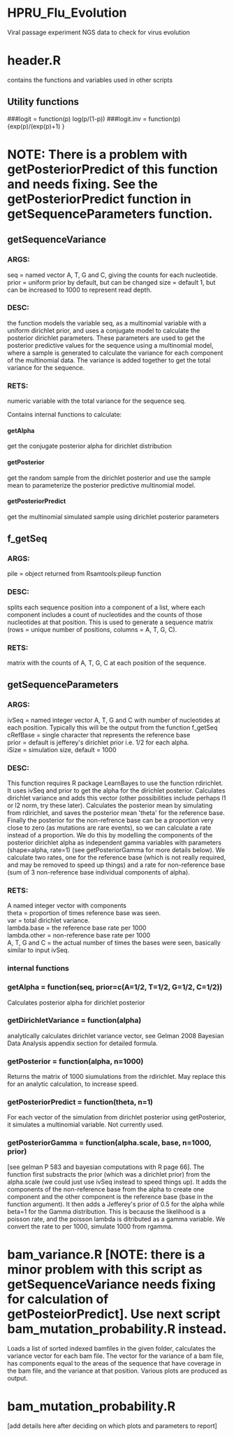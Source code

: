 # HPRU_Flu_Evolution
Viral passage experiment NGS data to check for virus evolution

# header.R
contains the functions and variables used in other scripts

## Utility functions
###logit = function(p) log(p/(1-p))
###logit.inv = function(p) {exp(p)/(exp(p)+1) }


# NOTE: There is a problem with getPosteriorPredict of this function and needs fixing. See the getPosteriorPredict function in getSequenceParameters function.
## getSequenceVariance
### ARGS:  
seq = named vector A, T, G and C, giving the counts for each nucleotide.
prior = uniform prior by default, but can be changed
size = default 1, but can be increased to 1000 to represent read depth.
### DESC:
the function models the variable seq, as a multinomial variable with a uniform dirichlet prior, and uses a conjugate model to calculate the posterior dirichlet parameters. These parameters are used to get the posterior predictive values for the sequence using a multinomial model, where a sample is generated to calculate the variance for each component of the multinomial data. The variance is added together to get the total variance for the sequence.  
### RETS:
numeric variable with the total variance for the sequence seq.  

Contains internal functions to calculate:  
#### getAlpha
get the conjugate posterior alpha for dirichlet distribution
#### getPosterior
get the random sample from the dirichlet posterior and use the sample mean to parameterize the posterior predictive multinomial model.
#### getPosteriorPredict
get the multinomial simulated sample using dirichlet posterior parameters 
  
## f_getSeq
### ARGS:
pile = object returned from Rsamtools:pileup function  
### DESC:
splits each sequence position into a component of a list, where each component includes a count of nucleotides and the counts of those nucleotides at that position. This is used to generate a sequence matrix (rows = unique number of positions, columns = A, T, G, C). 
### RETS:
matrix with the counts of A, T, G, C at each position of the sequence.  

## getSequenceParameters
### ARGS:
ivSeq = named integer vector A, T, G and C with number of nucleotides at each position. Typically this will be the output from the function f_getSeq  
cRefBase = single character that represents the reference base  
prior = default is jefferey's dirichlet prior i.e. 1/2 for each alpha.  
iSize = simulation size, default = 1000  
### DESC:
This function requires R package LearnBayes to use the function rdirichlet. It uses ivSeq and prior to get the alpha for the dirichlet posterior. Calculates dirichlet variance and adds this vector (other possibilities include perhaps l1 or l2 norm, try these later). Calculates the posterior mean by simulating from rdirichlet, and saves the posterior mean 'theta' for the reference base. Finally the posterior for the non-refrence base can be a proportion very close to zero (as mutations are rare events), so we can calculate a rate instead of a proportion. We do this by modelling the components of the posterior dirichlet alpha as independent gamma variables with parameters (shape=alpha, rate=1) (see getPosteriorGamma for more details below). We calculate two rates, one for the reference base (which is not really required, and may be removed to speed up things) and a rate for non-reference base (sum of 3 non-reference base individual components of alpha).  
### RETS:
A named integer vector with components  
theta = proportion of times reference base was seen.  
var = total dirichlet variance.  
lambda.base = the reference base rate per 1000  
lambda.other = non-reference base rate per 1000  
A, T, G and C = the actual number of times the bases were seen, basically similar to input ivSeq.  

### internal functions  
### getAlpha = function(seq, prior=c(A=1/2, T=1/2, G=1/2, C=1/2))  
Calculates posterior alpha for dirichlet posterior  

### getDirichletVariance = function(alpha)
analytically calculates dirichlet variance vector, see Gelman 2008 Bayesian Data Analysis appendix section for detailed formula.  

### getPosterior = function(alpha, n=1000)
Returns the matrix of 1000 siumulations from the rdirichlet. May replace this for an analytic calculation, to increase speed.  

### getPosteriorPredict = function(theta, n=1)
For each vector of the simulation from dirichlet posterior using getPosterior, it simulates a multinomial variable. Not currently used.  

### getPosteriorGamma = function(alpha.scale, base, n=1000, prior)
[see gelman P 583 and bayesian computations with R page 66]. The function first substracts the prior (which was a dirichlet prior) from the alpha.scale (we could just use ivSeq instead to speed things up). It adds the components of the non-reference base from the alpha to create one component and the other component is the reference base (base in the function argument). It then adds a Jefferey's prior of 0.5 for the alpha while beta=1 for the Gamma distribution. This is because the likelihood is a poisson rate, and the poisson lambda is ditributed as a gamma variable. We convert the rate to per 1000, simulate 1000 from rgamma.


# bam_variance.R [NOTE: there is a minor problem with this script as getSequenceVariance needs fixing for calculation of getPosteiorPredict]. Use next script bam_mutation_probability.R instead.
Loads a list of sorted indexed bamfiles in the given folder, calculates the variance vector for each bam file. The vector for the variance of a bam file, has components equal to the areas of the sequence that have coverage in the bam file, and the variance at that position. Various plots are produced as output.  

# bam_mutation_probability.R
[add details here after deciding on which plots and parameters to report]

